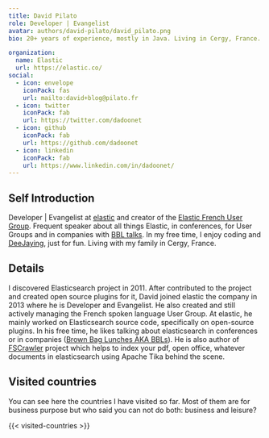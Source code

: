 ```yaml
---
title: David Pilato
role: Developer | Evangelist
avatar: authors/david-pilato/david_pilato.png
bio: 20+ years of experience, mostly in Java. Living in Cergy, France.

organization:
  name: Elastic
  url: https://elastic.co/
social:
  - icon: envelope
    iconPack: fas
    url: mailto:david+blog@pilato.fr
  - icon: twitter
    iconPack: fab
    url: https://twitter.com/dadoonet
  - icon: github
    iconPack: fab
    url: https://github.com/dadoonet
  - icon: linkedin
    iconPack: fab
    url: https://www.linkedin.com/in/dadoonet/
---
```


## Self Introduction

Developer | Evangelist at [elastic](https://elastic.co) and creator of the [Elastic French User Group](https://www.meetup.com/elasticfr/). Frequent speaker about all things Elastic, in conferences, for User Groups and in companies with [BBL talks](https://www.brownbaglunch.fr/). In my free time, I enjoy coding and [DeeJaying](http://djdadoo.pilato.fr/), just for fun. Living with my family in Cergy, France.

## Details  

I discovered Elasticsearch project in 2011. After contributed to the project and created open source plugins for it, David joined elastic the company in 2013 where he is Developer and Evangelist. He also created and still actively managing the French spoken language User Group. At elastic, he mainly worked on Elasticsearch source code, specifically on open-source plugins. In his free time, he likes talking about elasticsearch in conferences or in companies ([Brown Bag Lunches AKA BBLs](https://www.elastic.co/blog/free-lunch-for-open-source-engineers)). He is also author of [FSCrawler](https://github.com/dadoonet/fscrawler) project which helps to index your pdf, open office, whatever documents in elasticsearch using Apache Tika behind the scene.

## Visited countries

You can see here the countries I have visited so far. Most of them are for business purpose but who said you can not do both: business and leisure?

{{< visited-countries >}}
